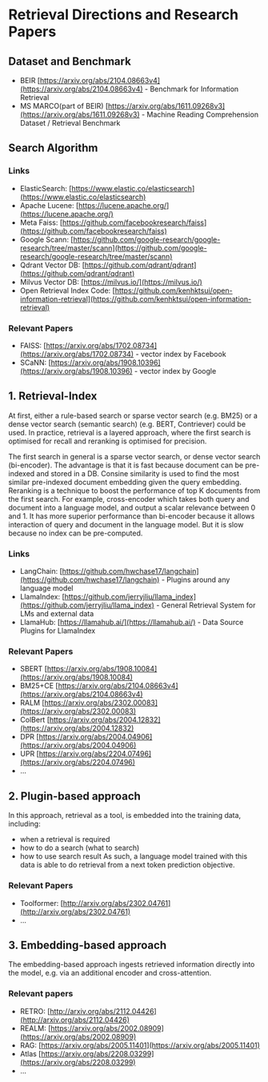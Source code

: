 # Retrieval Directions and Research Papers

## Dataset and Benchmark

- BEIR
  [https://arxiv.org/abs/2104.08663v4](https://arxiv.org/abs/2104.08663v4) -
  Benchmark for Information Retrieval
- MS MARCO(part of BEIR)
  [https://arxiv.org/abs/1611.09268v3](https://arxiv.org/abs/1611.09268v3) -
  Machine Reading Comprehension Dataset / Retrieval Benchmark

## Search Algorithm

### Links

- ElasticSearch:
  [https://www.elastic.co/elasticsearch](https://www.elastic.co/elasticsearch)
- Apache Lucene: [https://lucene.apache.org/](https://lucene.apache.org/)
- Meta Faiss:
  [https://github.com/facebookresearch/faiss](https://github.com/facebookresearch/faiss)
- Google Scann:
  [https://github.com/google-research/google-research/tree/master/scann](https://github.com/google-research/google-research/tree/master/scann)
- Qdrant Vector DB:
  [https://github.com/qdrant/qdrant](https://github.com/qdrant/qdrant)
- Milvus Vector DB: [https://milvus.io/](https://milvus.io/)
- Open Retrieval Index Code:
  [https://github.com/kenhktsui/open-information-retrieval](https://github.com/kenhktsui/open-information-retrieval)

### Relevant Papers

- FAISS: [https://arxiv.org/abs/1702.08734](https://arxiv.org/abs/1702.08734) -
  vector index by Facebook
- SCaNN: [https://arxiv.org/abs/1908.10396](https://arxiv.org/abs/1908.10396) -
  vector index by Google

## 1. Retrieval-Index

At first, either a rule-based search or sparse vector search (e.g. BM25) or a
dense vector search (semantic search) (e.g. BERT, Contriever) could be used. In
practice, retrieval is a layered approach, where the first search is optimised
for recall and reranking is optimised for precision.

The first search in general is a sparse vector search, or dense vector search
(bi-encoder). The advantage is that it is fast because document can be
pre-indexed and stored in a DB. Consine similarity is used to find the most
similar pre-indexed document embedding given the query embedding. Reranking is a
technique to boost the performance of top K documents from the first search. For
example, cross-encoder which takes both query and document into a language
model, and output a scalar relevance between 0 and 1. It has more superior
performance than bi-encoder because it allows interaction of query and document
in the language model. But it is slow because no index can be pre-computed.

### Links

- LangChain:
  [https://github.com/hwchase17/langchain](https://github.com/hwchase17/langchain) -
  Plugins around any language model
- LlamaIndex:
  [https://github.com/jerryjliu/llama_index](https://github.com/jerryjliu/llama_index) -
  General Retrieval System for LMs and external data
- LlamaHub: [https://llamahub.ai/](https://llamahub.ai/) - Data Source Plugins
  for LlamaIndex

### Relevant Papers

- SBERT [https://arxiv.org/abs/1908.10084](https://arxiv.org/abs/1908.10084)
- BM25+CE
  [https://arxiv.org/abs/2104.08663v4](https://arxiv.org/abs/2104.08663v4)
- RALM [https://arxiv.org/abs/2302.00083](https://arxiv.org/abs/2302.00083)
- ColBert [https://arxiv.org/abs/2004.12832](https://arxiv.org/abs/2004.12832)
- DPR [https://arxiv.org/abs/2004.04906](https://arxiv.org/abs/2004.04906)
- UPR [https://arxiv.org/abs/2204.07496](https://arxiv.org/abs/2204.07496)
- ...

## 2. Plugin-based approach

In this approach, retrieval as a tool, is embedded into the training data,
including:

- when a retrieval is required
- how to do a search (what to search)
- how to use search result As such, a language model trained with this data is
  able to do retrieval from a next token prediction objective.

### Relevant Papers

- Toolformer: [http://arxiv.org/abs/2302.04761](http://arxiv.org/abs/2302.04761)
- ...

## 3. Embedding-based approach

The embedding-based approach ingests retrieved information directly into the
model, e.g. via an additional encoder and cross-attention.

### Relevant papers

- RETRO: [http://arxiv.org/abs/2112.04426](http://arxiv.org/abs/2112.04426)
- REALM: [https://arxiv.org/abs/2002.08909](https://arxiv.org/abs/2002.08909)
- RAG: [https://arxiv.org/abs/2005.11401](https://arxiv.org/abs/2005.11401)
- Atlas [https://arxiv.org/abs/2208.03299](https://arxiv.org/abs/2208.03299)
- ...

